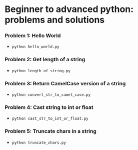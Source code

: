 # Beginner to advanced python: problems and solutions

### Problem 1: Hello World
- `python hello_world.py`

### Problem 2: Get length of a string
- `python length_of_string.py`

### Problem 3: Return CamelCase version of a string
- `python convert_str_to_camel_case.py`

### Problem 4: Cast string to int or float
- `python cast_str_to_int_or_float.py`

### Problem 5: Truncate chars in a string
- `python truncate_chars.py`
